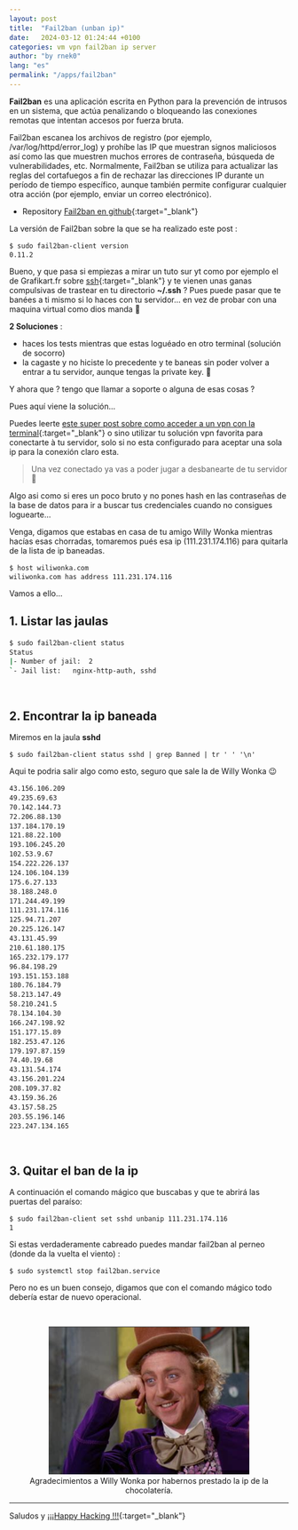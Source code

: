 ```yaml
---
layout: post
title:  "Fail2ban (unban ip)"
date:   2024-03-12 01:24:44 +0100
categories: vm vpn fail2ban ip server
author: "by rnek0"
lang: "es"
permalink: "/apps/fail2ban"
---
```

**Fail2ban** es una aplicación escrita en Python para la prevención de intrusos en un sistema, que actúa penalizando o bloqueando las conexiones remotas que intentan accesos por fuerza bruta. 

Fail2ban escanea los archivos de registro (por ejemplo, /var/log/httpd/error_log) y prohíbe las IP que muestran signos maliciosos así como las que muestren muchos errores de contraseña, búsqueda de vulnerabilidades, etc. Normalmente, Fail2ban se utiliza para actualizar las reglas del cortafuegos a fin de rechazar las direcciones IP durante un período de tiempo específico, aunque también permite configurar cualquier otra acción (por ejemplo, enviar un correo electrónico). 

- Repository [Fail2ban en github](https://github.com/fail2ban/fail2ban){:target="_blank"}

La versión de Fail2ban sobre la que se ha realizado este post :

```
$ sudo fail2ban-client version
0.11.2
```

Bueno, y que pasa si empiezas a mirar un tuto sur yt como por ejemplo el de Grafikart.fr sobre [ssh](https://www.youtube.com/watch?v=Y-S6GtdLaSU){:target="_blank"} y te vienen unas ganas compulsivas de trastear en tu directorio **~/.ssh** ? Pues puede pasar que te banées a ti mismo si lo haces con tu servidor... en vez de probar con una maquina virtual como dios manda 🤣

**2 Soluciones** : 

- haces los tests mientras que estas loguéado en otro terminal (solución de socorro)
- la cagaste y no hiciste lo precedente y te baneas sin poder volver a entrar a tu servidor, aunque tengas la private key. 🔐

Y ahora que ? tengo que llamar a soporte o alguna de esas cosas ?

Pues aquí viene la solución... 

Puedes leerte [este super post sobre como acceder a un vpn con la terminal](https://web.lunarviews.net/apps/protonvpn){:target="_blank"} o sino utilizar tu solución vpn favorita para conectarte à tu servidor, solo si no esta configurado para aceptar una sola ip para la conexión claro esta.

> Una vez conectado ya vas a poder jugar a desbanearte de tu servidor 🤣  

Algo asi como si eres un poco bruto y no pones hash en las contraseñas de la base de datos para ir a buscar tus credenciales cuando no consigues loguearte...

Venga, digamos que estabas en casa de tu amigo Willy Wonka mientras hacías esas chorradas, tomaremos pués esa ip (111.231.174.116) para quitarla de la lista de ip baneadas.

```
$ host wiliwonka.com
wiliwonka.com has address 111.231.174.116
```

Vamos a ello...

## 1. Listar las jaulas

```bash
$ sudo fail2ban-client status
Status
|- Number of jail:	2
`- Jail list:	nginx-http-auth, sshd
```

&nbsp;

## 2. Encontrar la ip baneada

Miremos en la jaula **sshd**

```
$ sudo fail2ban-client status sshd | grep Banned | tr ' ' '\n'
```

Aqui te podria salir algo como esto, seguro que sale la de Willy Wonka :wink:

```bash
43.156.106.209
49.235.69.63
70.142.144.73
72.206.88.130
137.184.170.19
121.88.22.100
193.106.245.20
102.53.9.67
154.222.226.137
124.106.104.139
175.6.27.133
38.188.248.0
171.244.49.199
111.231.174.116
125.94.71.207
20.225.126.147
43.131.45.99
210.61.180.175
165.232.179.177
96.84.198.29
193.151.153.188
180.76.184.79
58.213.147.49
58.210.241.5
78.134.104.30
166.247.198.92
151.177.15.89
182.253.47.126
179.197.87.159
74.40.19.68
43.131.54.174
43.156.201.224
208.109.37.82
43.159.36.26
43.157.58.25
203.55.196.146
223.247.134.165
```

&nbsp;

## 3. Quitar el ban de la ip

A continuación el comando mágico que buscabas y que te abrirá las puertas del paraíso:

```
$ sudo fail2ban-client set sshd unbanip 111.231.174.116
1
```

Si estas verdaderamente cabreado puedes mandar fail2ban al perneo (donde da la vuelta el viento) :

```
$ sudo systemctl stop fail2ban.service
```

Pero no es un buen consejo, digamos que con el comando mágico todo debería estar de nuevo operacional.

&nbsp;

<div align="center"><img src="/assets/willywonka.png"><br>Agradecimientos a Willy Wonka por habernos prestado la ip de la chocolatería.</div>


---

Saludos y [¡¡¡Happy Hacking !!!](https://stallman.org/articles/happy-hacking.html){:target="_blank"}

